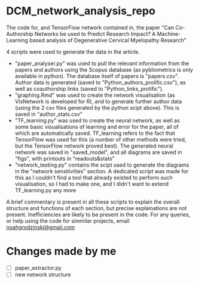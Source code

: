 # DCM_network_analysis_repo
The code for, and TensorFlow network contained in, the paper "Can Co-Authorship Networks be used to Predict Research Impact? A Machine-Learning based analysis of Degenerative Cervical Myelopathy Research"

4 scripts were used to generate the data in the article. 
- "paper_analyser.py" was used to pull the relevant information from the papers and authors using the Scopus database (as pybliometrics is only available in python). The database itself of papers is "papers.csv". Author data is generated (saved to "Python_authors_prolific.csv"), as well as coauthorship links (saved to "Python_links_prolific").
- "graphing.Rmd" was used to create the network visualisation (as VisNetwork is developed for R), and to generate further author data (using the 2 csv files generated by the python scipt above). This is saved in "author_stats.csv"
- "TF_learning.py" was used to create the neural network, as well as some basic visualisations of learning and error for the paper, all of which are automatically saved. TF_learning refers to the fact that TensorFlow was used for this (a number of other methods were tried, but the TensorFlow network proved best). The generated neural network was saved in "saved_model", and all diagrams are saved in "figs", with printouts in "readouts&stats"
- "network_testing.py" contains the scipt used to generate the diagrams in the "network sensitivities" section. A dedicated script was made for this as I couldn't find a tool that already existed to perform such visualisation, so I had to make one, and I didn't want to extend TF_learning.py any more

A brief commentary is present in all these scripts to explain the overall structure and functions of each section, but precise explainations are not present. Inefficiencies are likely to be present in the code. For any queries, or help using the code for simmilar projects, email noahgrodzinski@gmail.com 

# Changes made by me

- [ ] paper_extractor.py
- [ ] new network structure